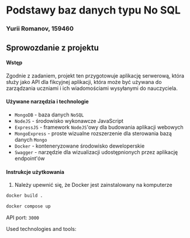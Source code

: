 # Podstawy baz danych typu No SQL

### Yurii Romanov, 159460

## Sprowozdanie z projektu

#### Wstęp

Zgodnie z zadaniem, projekt ten przygotowuje aplikację serwerową, która służy jako 
API dla fikcyjnej aplikacji, która może być używana do zarządzania 
uczniami i ich wiadomościami wysyłanymi do nauczyciela.

#### Używane narzędzia i technologie

- `MongoDB` - baza danych `NoSQL`
- `NodeJS` - środowisko wykonawcze JavaScript
- `ExpressJS` - framework `NodeJS`'owy dla budowania aplikacji webowych 
- `MongoExpress` - proste wizualne rozszerzenie dla sterowania bazą danych `Mongo` 
- `Docker` - konteneryzowane środowisko deweloperskie
- `Swagger` - narzędzie dla wizualizacji udostępnionych przez aplikację endpoint'ów


#### Instrukcje użytkowania

1. Należy upewnić się, że Docker jest zainstalowany na komputerze



```bash
docker build .
```

```bash
docker compose up
```

API port: `3000`

Used technologies and tools:



